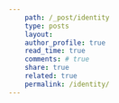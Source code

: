 ```yaml
---
    path: /_post/identity
    type: posts
    layout:
    author_profile: true
    read_time: true
    comments: # true
    share: true
    related: true
    permalink: /identity/
---
```

